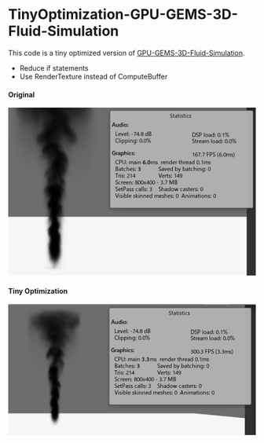 # TinyOptimization-GPU-GEMS-3D-Fluid-Simulation
 
This code is a tiny optimized version of [GPU-GEMS-3D-Fluid-Simulation](https://github.com/Scrawk/GPU-GEMS-3D-Fluid-Simulation).

- Reduce if statements
- Use RenderTexture instead of ComputeBuffer

#### Original
![Original](./Media/Original.PNG)

#### Tiny Optimization
![Tiny Optimization](./Media/TinyOptimization.PNG)